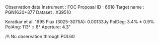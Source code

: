 Observation data
Instrument : FOC
Proposal ID : 6618
Target name : PGN1630+377
Dataset : X39510

Koratkar et al. 1995	Flux (3025-3075A): 0.00133Jy	PolDeg: 3.4% ± 0.9%	PolAng: 113° ± 8°	Aperture: 4.3"

/!\ No observation through POL60
